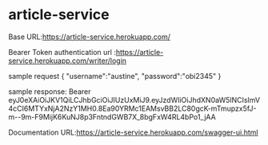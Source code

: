 # article-service
 Base URL:https://article-service.herokuapp.com/
 
 Bearer Token authentication url :https://article-service.herokuapp.com/writer/login
 
  sample  request 
    {
     "username":"austine",
      "password":"obi2345"
    }
    
   sample response:
    Bearer eyJ0eXAiOiJKV1QiLCJhbGciOiJIUzUxMiJ9.eyJzdWIiOiJhdXN0aW5lNCIsImV4cCI6MTYxNjA2NzY1MH0.8Ea90YRMc1EAMsvBB2LC80gcK-mTmupzx5fJ-m--9m-F9MijK6KuNJ8p3FntndGWB7X_8bgFxW4RL4bPo1_jAA
    
    

Documentation URL:https://article-service.herokuapp.com/swagger-ui.html




